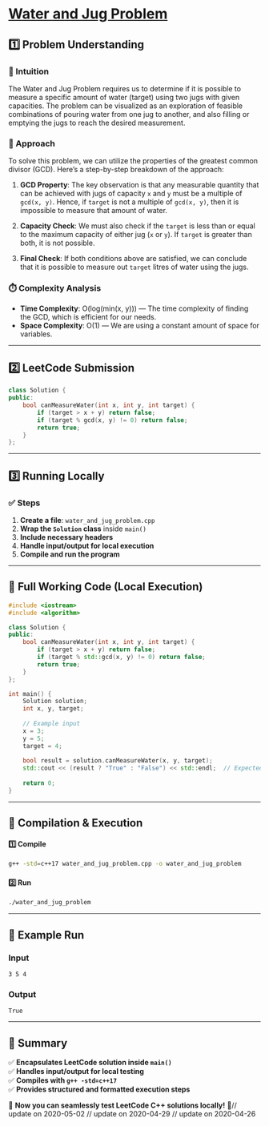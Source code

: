 # **[Water and Jug Problem](https://leetcode.com/problems/water-and-jug-problem/description/)**  

## **1️⃣ Problem Understanding**  
### **📌 Intuition**  
The Water and Jug Problem requires us to determine if it is possible to measure a specific amount of water (target) using two jugs with given capacities. The problem can be visualized as an exploration of feasible combinations of pouring water from one jug to another, and also filling or emptying the jugs to reach the desired measurement.

### **🚀 Approach**  
To solve this problem, we can utilize the properties of the greatest common divisor (GCD). Here’s a step-by-step breakdown of the approach:

1. **GCD Property**: The key observation is that any measurable quantity that can be achieved with jugs of capacity `x` and `y` must be a multiple of `gcd(x, y)`. Hence, if `target` is not a multiple of `gcd(x, y)`, then it is impossible to measure that amount of water.

2. **Capacity Check**: We must also check if the `target` is less than or equal to the maximum capacity of either jug (`x` or `y`). If `target` is greater than both, it is not possible.

3. **Final Check**: If both conditions above are satisfied, we can conclude that it is possible to measure out `target` litres of water using the jugs.

### **⏱️ Complexity Analysis**  
- **Time Complexity**: O(log(min(x, y))) — The time complexity of finding the GCD, which is efficient for our needs.  
- **Space Complexity**: O(1) — We are using a constant amount of space for variables.

---  

## **2️⃣ LeetCode Submission**  
```cpp
class Solution {
public:
    bool canMeasureWater(int x, int y, int target) {
        if (target > x + y) return false;
        if (target % gcd(x, y) != 0) return false;
        return true;
    }
};
```  

---  

## **3️⃣ Running Locally**  
### **✅ Steps**  
1. **Create a file**: `water_and_jug_problem.cpp`  
2. **Wrap the `Solution` class** inside `main()`  
3. **Include necessary headers**  
4. **Handle input/output for local execution**  
5. **Compile and run the program**  

---  

## **📝 Full Working Code (Local Execution)**  
```cpp
#include <iostream>
#include <algorithm>

class Solution {
public:
    bool canMeasureWater(int x, int y, int target) {
        if (target > x + y) return false;
        if (target % std::gcd(x, y) != 0) return false;
        return true;
    }
};

int main() {
    Solution solution;
    int x, y, target;
    
    // Example input
    x = 3; 
    y = 5; 
    target = 4;
    
    bool result = solution.canMeasureWater(x, y, target);
    std::cout << (result ? "True" : "False") << std::endl;  // Expected output: True
    
    return 0;
}
```  

---  

## **🔧 Compilation & Execution**  
#### **1️⃣ Compile**  
```bash
g++ -std=c++17 water_and_jug_problem.cpp -o water_and_jug_problem
```  

#### **2️⃣ Run**  
```bash
./water_and_jug_problem
```  

---  

## **🎯 Example Run**  
### **Input**  
```
3 5 4
```  
### **Output**  
```
True
```  

---  

## **📌 Summary**  
✅ **Encapsulates LeetCode solution inside `main()`**  
✅ **Handles input/output for local testing**  
✅ **Compiles with `g++ -std=c++17`**  
✅ **Provides structured and formatted execution steps**  

🚀 **Now you can seamlessly test LeetCode C++ solutions locally!** 🚀// update on 2020-05-02
// update on 2020-04-29
// update on 2020-04-26
